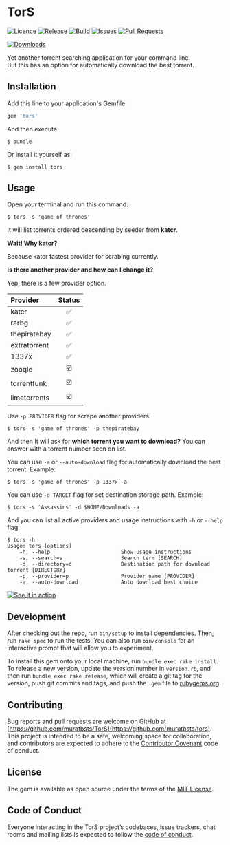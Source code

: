 # TorS

[![Licence](https://img.shields.io/github/license/muratbsts/tors.svg)](https://github.com/muratbsts/tors/blob/master/LICENCE)
[![Release](https://img.shields.io/github/release/muratbsts/tors.svg)](https://github.com/muratbsts/tors/releases)
[![Build](https://travis-ci.org/muratbsts/tors.svg?branch=master)](https://travis-ci.org/muratbsts/tors)
[![Issues](https://img.shields.io/github/issues/muratbsts/tors.svg)](https://github.com/muratbsts/tors/issues)
[![Pull Requests](https://img.shields.io/github/issues-pr/muratbsts/tors.svg)](https://github.com/muratbsts/tors/pulls)

[![Downloads](https://img.shields.io/gem/dt/tors.svg)](https://rubygems.org/gems/tors)

Yet another torrent searching application for your command line.    
But this has an option for automatically download the best torrent.

## Installation

Add this line to your application's Gemfile:

```ruby
gem 'tors'
```

And then execute:

    $ bundle

Or install it yourself as:

    $ gem install tors

## Usage

Open your terminal and run this command:

    $ tors -s 'game of thrones'

It will list torrents ordered descending by seeder from **katcr**.

**Wait! Why katcr?**

Because katcr fastest provider for scrabing currently.

**Is there another provider and how can I change it?**

Yep, there is a few provider option.

| Provider          | Status |
|:------------------|:------:|
| katcr             | ✅     |
| rarbg             | ✅     |
| thepiratebay      | ✅     |
| extratorrent      | ✅     |
| 1337x             | ✅     |
| zooqle            | ☑️     |
| torrentfunk       | ☑️     |
| limetorrents      | ☑️     |

Use `-p PROVIDER` flag for scrape another providers.

    $ tors -s 'game of thrones' -p thepiratebay

And then It will ask for **which torrent you want to download?** You can answer with a torrent number seen on list.

You can use `-a` or `--auto-download` flag for automatically download the best torrent. Example:

    $ tors -s 'game of thrones' -p 1337x -a

You can use `-d TARGET` flag for set destination storage path. Example:

    $ tors -s 'Assassins' -d $HOME/Downloads -a

And you can list all active providers and usage instructions with `-h` or `--help` flag.

    $ tors -h
    Usage: tors [options]
        -h, --help                       Show usage instructions
        -s, --search=s                   Search term [SEARCH]
        -d, --directory=d                Destination path for download torrent [DIRECTORY]
        -p, --provider=p                 Provider name [PROVIDER]
        -a, --auto-download              Auto download best choice


[![See it in action](https://asciinema.org/a/No1Zdfk3gYoCYdGb2XUdFaUyS.png)](https://asciinema.org/a/No1Zdfk3gYoCYdGb2XUdFaUyS)

## Development

After checking out the repo, run `bin/setup` to install dependencies. Then, run `rake spec` to run the tests. You can also run `bin/console` for an interactive prompt that will allow you to experiment.

To install this gem onto your local machine, run `bundle exec rake install`. To release a new version, update the version number in `version.rb`, and then run `bundle exec rake release`, which will create a git tag for the version, push git commits and tags, and push the `.gem` file to [rubygems.org](https://rubygems.org).

## Contributing

Bug reports and pull requests are welcome on GitHub at [https://github.com/muratbsts/TorS](https://github.com/muratbsts/tors). This project is intended to be a safe, welcoming space for collaboration, and contributors are expected to adhere to the [Contributor Covenant](http://contributor-covenant.org) code of conduct.

## License

The gem is available as open source under the terms of the [MIT License](http://opensource.org/licenses/MIT).

## Code of Conduct

Everyone interacting in the TorS project’s codebases, issue trackers, chat rooms and mailing lists is expected to follow the [code of conduct](https://github.com/muratbsts/tors/blob/master/CODE_OF_CONDUCT.md).
